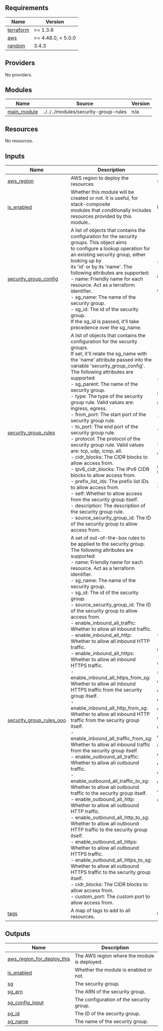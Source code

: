 <!-- BEGIN_TF_DOCS -->
## Requirements

| Name | Version |
|------|---------|
| <a name="requirement_terraform"></a> [terraform](#requirement\_terraform) | >= 1.3.6 |
| <a name="requirement_aws"></a> [aws](#requirement\_aws) | >= 4.48.0, < 5.0.0 |
| <a name="requirement_random"></a> [random](#requirement\_random) | 3.4.3 |

## Providers

No providers.

## Modules

| Name | Source | Version |
|------|--------|---------|
| <a name="module_main_module"></a> [main\_module](#module\_main\_module) | ../../../modules/security-group-rules | n/a |

## Resources

No resources.

## Inputs

| Name | Description | Type | Default | Required |
|------|-------------|------|---------|:--------:|
| <a name="input_aws_region"></a> [aws\_region](#input\_aws\_region) | AWS region to deploy the resources | `string` | n/a | yes |
| <a name="input_is_enabled"></a> [is\_enabled](#input\_is\_enabled) | Whether this module will be created or not. It is useful, for stack-composite<br>modules that conditionally includes resources provided by this module.. | `bool` | n/a | yes |
| <a name="input_security_group_config"></a> [security\_group\_config](#input\_security\_group\_config) | A list of objects that contains the configuration for the security groups. This object aims<br>to configure a lookup operation for an existing security group, either looking up by<br>its 'id' or by its 'name'. The following attributes are supported:<br>- name: Friendly name for each resource. Act as a terraform identifier.<br>- sg\_name: The name of the security group.<br>- sg\_id: The id of the security group.<br>  If the sg\_id is passed, it'll take precedence over the sg\_name. | <pre>list(object({<br>    // Identifiers<br>    name    = string                 // Friendly name.<br>    sg_name = string                 // Security group name to check.<br>    sg_id   = optional(string, null) // Security group id to check.<br>  }))</pre> | `null` | no |
| <a name="input_security_group_rules"></a> [security\_group\_rules](#input\_security\_group\_rules) | A list of objects that contains the configuration for the security groups.<br>If set, it'll relate the sg\_name with the 'name' attribute passed into the<br>variable 'security\_group\_config'. The following attributes are supported:<br>- sg\_parent: The name of the security group.<br>- type: The type of the security group rule. Valid values are: ingress, egress.<br>- from\_port: The start port of the security group rule.<br>- to\_port: The end port of the security group rule.<br>- protocol: The protocol of the security group rule. Valid values are: tcp, udp, icmp, all.<br>- cidr\_blocks: The CIDR blocks to allow access from.<br>- ipv6\_cidr\_blocks: The IPv6 CIDR blocks to allow access from.<br>- prefix\_list\_ids: The prefix list IDs to allow access from.<br>- self: Whether to allow access from the security group itself.<br>- description: The description of the security group rule.<br>- source\_security\_group\_id: The ID of the security group to allow access from. | <pre>list(object({<br>    name                     = string<br>    sg_name                  = string                 // Security group name to check.<br>    sg_id                    = optional(string, null) // Security group id to check.<br>    type                     = optional(string, "ingress")<br>    from_port                = number<br>    to_port                  = number<br>    protocol                 = optional(string, "tcp")<br>    cidr_blocks              = optional(list(string), null)<br>    ipv6_cidr_blocks         = optional(list(string), null)<br>    prefix_list_ids          = optional(list(string), null)<br>    self                     = optional(bool, false)<br>    description              = optional(string, "No description was set for this security group rule")<br>    source_security_group_id = optional(string, null)<br>  }))</pre> | `null` | no |
| <a name="input_security_group_rules_ooo"></a> [security\_group\_rules\_ooo](#input\_security\_group\_rules\_ooo) | A set of out-of-the-box rules to be applied to the security group. The following attributes are supported:<br>- name: Friendly name for each resource. Act as a terraform identifier.<br>- sg\_name: The name of the security group.<br>- sg\_id: The id of the security group.<br>- source\_security\_group\_id: The ID of the security group to allow access from.<br>- enable\_inbound\_all\_traffic: Whether to allow all inbound traffic.<br>- enable\_inbound\_all\_http: Whether to allow all inbound HTTP traffic.<br>- enable\_inbound\_all\_https: Whether to allow all inbound HTTPS traffic.<br>- enable\_inbound\_all\_https\_from\_sg: Whether to allow all inbound HTTPS traffic from the security group itself.<br>- enable\_inbound\_all\_http\_from\_sg: Whether to allow all inbound HTTP traffic from the security group itself.<br>- enable\_inbound\_all\_traffic\_from\_sg: Whether to allow all inbound traffic from the security group itself.<br>- enable\_outbound\_all\_traffic: Whether to allow all outbound traffic.<br>- enable\_outbound\_all\_traffic\_to\_sg: Whether to allow all outbound traffic to the security group itself.<br>- enable\_outbound\_all\_http: Whether to allow all outbound HTTP traffic.<br>- enable\_outbound\_all\_http\_to\_sg: Whether to allow all outbound HTTP traffic to the security group itself.<br>- enable\_outbound\_all\_https: Whether to allow all outbound HTTPS traffic.<br>- enable\_outbound\_all\_https\_to\_sg: Whether to allow all outbound HTTPS traffic to the security group itself.<br>- cidr\_blocks: The CIDR blocks to allow access from.<br>- custom\_port: The custom port to allow access from. | <pre>list(object({<br>    // Identifiers<br>    name                               = string                 // Friendly name.<br>    sg_name                            = string                 // Security group name to check.<br>    sg_id                              = optional(string, null) // Security group id to check.<br>    source_security_group_id           = optional(string, null)<br>    enable_inbound_all_traffic         = optional(bool, false)<br>    enable_inbound_all_http            = optional(bool, false)<br>    enable_inbound_all_https           = optional(bool, false)<br>    enable_inbound_all_https_from_sg   = optional(bool, false)<br>    enable_inbound_all_http_from_sg    = optional(bool, false)<br>    enable_inbound_all_traffic_from_sg = optional(bool, false)<br>    enable_outbound_all_traffic        = optional(bool, false)<br>    enable_outbound_all_traffic_to_sg  = optional(bool, false)<br>    enable_outbound_all_http           = optional(bool, false)<br>    enable_outbound_all_http_to_sg     = optional(bool, false)<br>    enable_outbound_all_https          = optional(bool, false)<br>    enable_outbound_all_https_to_sg    = optional(bool, false)<br>    cidr_blocks                        = optional(list(string), null)<br>    custom_port                        = optional(number, null)<br>  }))</pre> | `null` | no |
| <a name="input_tags"></a> [tags](#input\_tags) | A map of tags to add to all resources. | `map(string)` | `{}` | no |

## Outputs

| Name | Description |
|------|-------------|
| <a name="output_aws_region_for_deploy_this"></a> [aws\_region\_for\_deploy\_this](#output\_aws\_region\_for\_deploy\_this) | The AWS region where the module is deployed. |
| <a name="output_is_enabled"></a> [is\_enabled](#output\_is\_enabled) | Whether the module is enabled or not. |
| <a name="output_sg"></a> [sg](#output\_sg) | The security group. |
| <a name="output_sg_arn"></a> [sg\_arn](#output\_sg\_arn) | The ARN of the security group. |
| <a name="output_sg_config_input"></a> [sg\_config\_input](#output\_sg\_config\_input) | The configuration of the security group. |
| <a name="output_sg_id"></a> [sg\_id](#output\_sg\_id) | The ID of the security group. |
| <a name="output_sg_name"></a> [sg\_name](#output\_sg\_name) | The name of the security group. |
<!-- END_TF_DOCS -->
